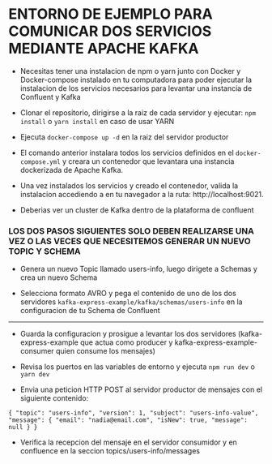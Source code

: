 # ENTORNO DE EJEMPLO PARA COMUNICAR DOS SERVICIOS MEDIANTE APACHE KAFKA

- Necesitas tener una instalacion de npm o yarn junto con Docker y Docker-compose instalado en tu computadora para poder ejecutar la instalacion de los servicios necesarios para levantar una instancia de Confluent y Kafka

- Clonar el repositorio, dirigirse a la raiz de cada servidor y ejecutar: `npm install` o `yarn install` en caso de usar YARN

- Ejecuta `docker-compose up -d` en la raiz del servidor productor

- El comando anterior instalara todos los servicios definidos en el `docker-compose.yml` y creara
  un contenedor que levantara una instancia dockerizada de Apache Kafka.

- Una vez instalados los servicios y creado el contenedor, valida la instalacion accediendo a
  en tu navegador a la ruta: http://localhost:9021.

- Deberias ver un cluster de Kafka dentro de la plataforma de confluent

### LOS DOS PASOS SIGUIENTES SOLO DEBEN REALIZARSE UNA VEZ O LAS VECES QUE NECESITEMOS GENERAR UN NUEVO TOPIC Y SCHEMA

  - Genera un nuevo Topic llamado users-info, luego dirigete a Schemas y crea un nuevo Schema

  - Selecciona formato AVRO y pega el contenido de uno de los dos servidores `kafka-express-example/kafka/schemas/users-info` en la configuracion de tu Schema de   Confluent

---

- Guarda la configuracion y prosigue a levantar los dos servidores (kafka-express-example que actua como producer y kafka-express-example-consumer quien consume los mensajes)

- Revisa los puertos en las variables de entorno y ejecuta `npm run dev` o `yarn dev`

- Envia una peticion HTTP POST al servidor productor de mensajes con el siguiente contenido:

`{ "topic": "users-info", "version": 1, "subject": "users-info-value", "message": { "email": "nadia@email.com", "isNew": true, "message": null } }`

- Verifica la recepcion del mensaje en el servidor consumidor y en confluence en la seccion topics/users-info/messages
